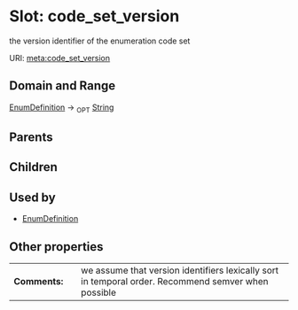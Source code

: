 
# Slot: code_set_version


the version identifier of the enumeration code set

URI: [meta:code_set_version](https://w3id.org/biolink/biolinkml/meta/code_set_version)


## Domain and Range

[EnumDefinition](EnumDefinition.md) ->  <sub>OPT</sub> [String](types/String.md)

## Parents


## Children


## Used by

 * [EnumDefinition](EnumDefinition.md)

## Other properties

|  |  |  |
| --- | --- | --- |
| **Comments:** | | we assume that version identifiers lexically sort in temporal order. Recommend semver when possible |

